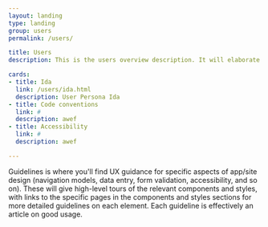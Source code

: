 ```yaml
---
layout: landing
type: landing
group: users
permalink: /users/

title: Users
description: This is the users overview description. It will elaborate on Hireology Users

cards:
- title: Ida
  link: /users/ida.html
  description: User Persona Ida
- title: Code conventions
  link: #
  description: awef
- title: Accessibility
  link: #
  description: awef

---
```


Guidelines is where you'll find UX guidance for specific aspects of app/site design (navigation models, data entry, form validation, accessibility, and so on). These will give high-level tours of the relevant components and styles, with links to the specific pages in the components and styles sections for more detailed guidelines on each element.  Each guideline is effectively an article on good usage.
